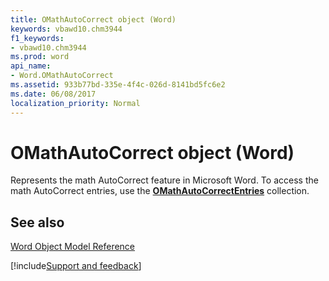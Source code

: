 ```yaml
---
title: OMathAutoCorrect object (Word)
keywords: vbawd10.chm3944
f1_keywords:
- vbawd10.chm3944
ms.prod: word
api_name:
- Word.OMathAutoCorrect
ms.assetid: 933b77bd-335e-4f4c-026d-8141bd5fc6e2
ms.date: 06/08/2017
localization_priority: Normal
---
```



# OMathAutoCorrect object (Word)

Represents the math AutoCorrect feature in Microsoft Word. To access the math AutoCorrect entries, use the  **[OMathAutoCorrectEntries](Word.OMathAutoCorrectEntries.md)** collection.


## See also



[Word Object Model Reference](overview/Word/object-model.md)

[!include[Support and feedback](~/includes/feedback-boilerplate.md)]